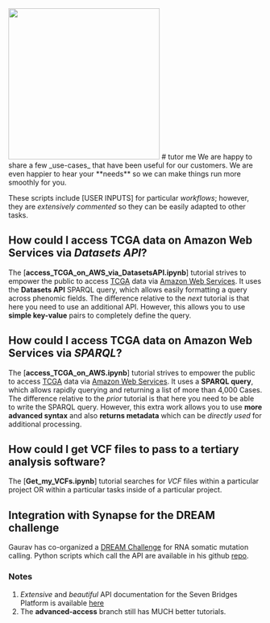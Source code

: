  <img src = "https://github.com/sbg/okAPI/blob/master/_images/SB_logo.jpg" width = "300"> 
# tutor me
We are happy to share a few _use-cases_  that have been useful for our customers. We are even happier to hear your **needs** so we can make things run more smoothly for you. 

These scripts include [USER INPUTS] for particular _workflows_; however, they are _extensively commented_ so they can be easily adapted to other tasks.

## How could I access TCGA data on Amazon Web Services via _Datasets API_?
The [**access\_TCGA\_on\_AWS\_via\_DatasetsAPI.ipynb**] tutorial  strives to empower the public to access [TCGA](https://wiki.nci.nih.gov/display/TCGA/TCGA+Home) data via [Amazon Web Services](https://aws.amazon.com/). It uses the **Datasets API** SPARQL query, which allows easily formatting a query across phenomic fields. The difference relative to the _next_ tutorial is that here you need to use an additional API. However, this allows you to use **simple key-value** pairs to completely define the query.

## How could I access TCGA data on Amazon Web Services via _SPARQL_?
The [**access\_TCGA\_on\_AWS.ipynb**] tutorial  strives to empower the public to access [TCGA](https://wiki.nci.nih.gov/display/TCGA/TCGA+Home) data via [Amazon Web Services](https://aws.amazon.com/). It uses a **SPARQL query**, which allows rapidly querying and returning a list of more than 4,000 Cases. The difference relative to the _prior_ tutorial is that here you need to be able to write the SPARQL query. However, this extra work allows you to use **more advanced syntax** and also **returns metadata** which can be _directly used_ for additional processing.

## How could I get VCF files to pass to a tertiary analysis software?
The [**Get\_my\_VCFs.ipynb**] tutorial searches for _VCF_ files within a particular project OR within a particular tasks inside of a particular project. 

## Integration with Synapse for the DREAM challenge
Gaurav has co-organized a [DREAM Challenge](http://www.cancergenomicscloud.org/dreamchallenge/) for RNA somatic mutation calling. Python scripts which call the API are available in his github [repo](https://github.com/sbg/dreamwebinars). 

### Notes
1. _Extensive_ and _beautiful_ API documentation for the Seven Bridges Platform is available [here](http://docs.cancergenomicscloud.org/docs/the-cgc-api)
2. The **advanced-access** branch still has MUCH better tutorials.